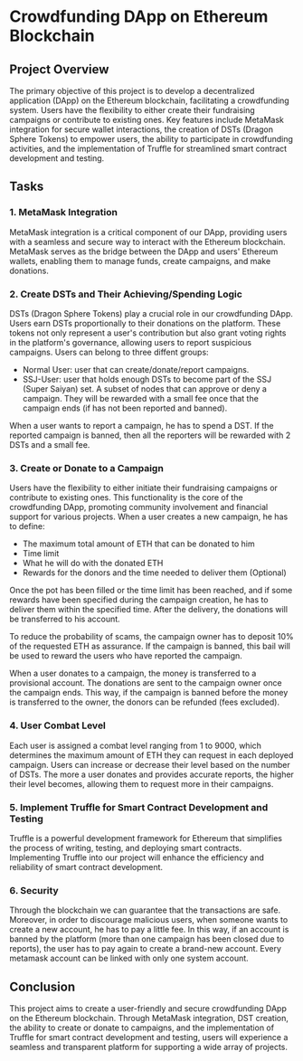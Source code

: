 # Crowdfunding DApp on Ethereum Blockchain

## Project Overview

The primary objective of this project is to develop a decentralized application (DApp) on the Ethereum blockchain, facilitating a crowdfunding system. Users have the flexibility to either create their fundraising campaigns or contribute to existing ones. Key features include MetaMask integration for secure wallet interactions, the creation of DSTs (Dragon Sphere Tokens) to empower users, the ability to participate in crowdfunding activities, and the implementation of Truffle for streamlined smart contract development and testing.

## Tasks

### 1. MetaMask Integration
MetaMask integration is a critical component of our DApp, providing users with a seamless and secure way to interact with the Ethereum blockchain. MetaMask serves as the bridge between the DApp and users' Ethereum wallets, enabling them to manage funds, create campaigns, and make donations.

### 2. Create DSTs and Their Achieving/Spending Logic
DSTs (Dragon Sphere Tokens) play a crucial role in our crowdfunding DApp. Users earn DSTs proportionally to their donations on the platform. These tokens not only represent a user's contribution but also grant voting rights in the platform's governance, allowing users to report suspicious campaigns.
Users can belong to three diffent groups:

- Normal User: user that can create/donate/report campaigns.
- SSJ-User: user that holds enough DSTs to become part of the SSJ (Super Saiyan) set. A subset of nodes that can approve or deny a campaign. They will be rewarded with a small fee once that the campaign ends (if has not been reported and banned).

When a user wants to report a campaign, he has to spend a DST. If the reported campaign is banned, then all the reporters will be rewarded with 2 DSTs and a small fee.

### 3. Create or Donate to a Campaign
Users have the flexibility to either initiate their fundraising campaigns or contribute to existing ones. This functionality is the core of the crowdfunding DApp, promoting community involvement and financial support for various projects. When a user creates a new campaign, he has to define:

- The maximum total amount of ETH that can be donated to him
- Time limit
- What he will do with the donated ETH
- Rewards for the donors and the time needed to deliver them (Optional)

Once the pot has been filled or the time limit has been reached, and if some rewards have been specified during the campaign creation, he has to deliver them within the specified time. After the delivery, the donations will be transferred to his account.

To reduce the probability of scams, the campaign owner has to deposit 10% of the requested ETH as assurance. If the campaign is banned, this bail will be used to reward the users who have reported the campaign.

When a user donates to a campaign, the money is transferred to a provisional account. The donations are sent to the campaign owner once the campaign ends. This way, if the campaign is banned before the money is transferred to the owner, the donors can be refunded (fees excluded).

### 4. User Combat Level
Each user is assigned a combat level ranging from 1 to 9000, which determines the maximum amount of ETH they can request in each deployed campaign. Users can increase or decrease their level based on the number of DSTs. The more a user donates and provides accurate reports, the higher their level becomes, allowing them to request more in their campaigns.

### 5. Implement Truffle for Smart Contract Development and Testing
Truffle is a powerful development framework for Ethereum that simplifies the process of writing, testing, and deploying smart contracts. Implementing Truffle into our project will enhance the efficiency and reliability of smart contract development.

### 6. Security
Through the blockchain we can guarantee that the transactions are safe. Moreover, in order to discourage malicious users, when someone wants to create a new account, he has to pay a little fee. In this way, if an account is banned by the platform (more than one campaign has been closed due to reports), the user has to pay again to create a brand-new account. Every metamask account can be linked with only one system account.

## Conclusion

This project aims to create a user-friendly and secure crowdfunding DApp on the Ethereum blockchain. Through MetaMask integration, DST creation, the ability to create or donate to campaigns, and the implementation of Truffle for smart contract development and testing, users will experience a seamless and transparent platform for supporting a wide array of projects.

